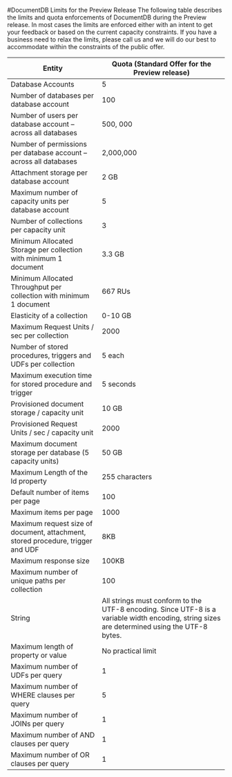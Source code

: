 <properties title="required" pageTitle="DocumentDB Limits for the Preview Release" description="required" metaKeywords="Optional" services="Optional" solutions="Optional" documentationCenter="Optional" authors="bradsev" videoId="Optional" scriptId="Optional" />


#DocumentDB Limits for the Preview Release
The following table describes the limits and quota enforcements of DocumentDB during the Preview release. In most cases the limits are enforced either with an intent to get your feedback or based on the current capacity constraints. If you have a business need to relax the limits, please call us and we will do our best to accommodate within the constraints of the public offer.    

|Entity	|Quota (Standard Offer for the Preview release)|
|-------|--------|
|Database Accounts	|5
|Number of databases per database account	|100
|Number of users per database account – across all databases	|500, 000
|Number of permissions per database account – across all databases	|2,000,000
|Attachment storage per database account	|2 GB
|Maximum number of capacity units per database account	|5
|Number of collections per capacity unit	|3
|Minimum Allocated Storage per collection with minimum 1 document	|3.3 GB
|Minimum Allocated Throughput per collection with minimum 1 document	|667 RUs
|Elasticity of a collection	|0-10 GB
|Maximum Request Units / sec per collection	|2000
|Number of stored procedures, triggers and UDFs per collection 	|5 each
|Maximum execution time for stored procedure and trigger	|5 seconds
|Provisioned document storage / capacity unit	|10 GB
|Provisioned Request Units / sec / capacity unit	|2000
|Maximum document storage per database (5 capacity units)	|50 GB
|Maximum Length of the Id property	|255 characters
|Default number of items per page	|100
|Maximum items per page	|1000
|Maximum request size of document, attachment, stored procedure, trigger and UDF	|8KB
|Maximum response size	|100KB
|Maximum number of unique paths per collection	|100
|String	|All strings must conform to the UTF-8 encoding. Since UTF-8 is a variable width encoding, string sizes are determined using the UTF-8 bytes.
|Maximum length of property or value	|No practical limit
|Maximum number of UDFs per query	|1
|Maximum number of WHERE clauses per query 	|5
|Maximum number of JOINs per query	|1
|Maximum number of AND clauses per query	|1
|Maximum number of OR clauses per query	|1

